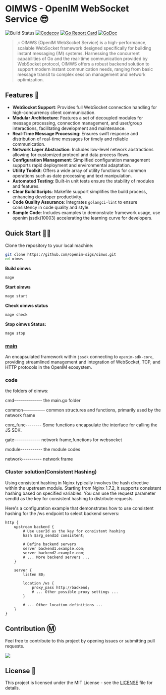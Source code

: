 # OIMWS - OpenIM WebSocket Service 😎

![Build Status](https://github.com/openim-sigs/oimws/actions/workflows/test.yml/badge.svg)
[![Codecov](https://img.shields.io/codecov/c/github/openim-sigs/oimws)](https://app.codecov.io/github/openim-sigs/oimws)
[![Go Report Card](https://goreportcard.com/badge/github.com/openim-sigs/oimws)](https://goreportcard.com/report/github.com/openim-sigs/oimws)
[![GoDoc](https://godoc.org/github.com/openim-sigs/oimws?status.svg)](https://godoc.org/github.com/openim-sigs/oimws)

> :notes: OIMWS (OpenIM WebSocket Service) is a high-performance, scalable WebSocket framework designed specifically for building instant messaging (IM) systems. Harnessing the concurrent capabilities of Go and the real-time communication provided by WebSocket protocol, OIMWS offers a robust backend solution to support modern instant communication needs, ranging from basic message transit to complex session management and network optimization.

## Features 🚀

+ **WebSocket Support**: Provides full WebSocket connection handling for high-concurrency client communication.
+ **Modular Architecture**: Features a set of decoupled modules for message processing, connection management, and user/group interactions, facilitating development and maintenance.
+ **Real-Time Message Processing**: Ensures swift response and distribution of real-time messages for timely and reliable communication.
+ **Network Layer Abstraction**: Includes low-level network abstractions allowing for customized protocol and data process flows.
+ **Configuration Management**: Simplified configuration management supports rapid deployment and environmental adaptation.
+ **Utility Toolkit**: Offers a wide array of utility functions for common operations such as date processing and text manipulation.
+ **Automated Testing**: Built-in unit tests ensure the stability of modules and features.
+ **Clear Build Scripts**: Makefile support simplifies the build process, enhancing developer productivity.
+ **Code Quality Assurance**: Integrates `golangci-lint` to ensure consistency in code quality and style.
+ **Sample Code**: Includes examples to demonstrate framework usage, use openim jssdk(10003) accelerating the learning curve for developers.

## Quick Start 🚗💨

Clone the repository to your local machine:
```bash
git clone https://github.com/openim-sigs/oimws.git
cd oimws
```

**Build oimws**

```bash
mage
```

**Start oimws**

```bash
mage start
```

**Check oimws status**

```bash
mage check
```

**Stop oimws Status:**

```bash
mage stop
```

### [main](https://github.com/openim-sigs/oimws/tree/main/cmd)

An encapsulated framework within `jssdk` connecting to `openim-sdk-core`, providing streamlined management and integration of WebSocket, TCP, and HTTP protocols in the OpenIM ecosystem.


### code

the folders of oimws:

cmd--------------  the main.go folder


common-----------  common structures and functions, primarily used by the network frame


core_func--------  Some functions encapsulate the interface for calling the JS SDK.


gate-------------  network frame,functions for websocket


module-----------  the module codes


network----------  network frame



### Cluster solution(Consistent Hashing)

Using consistent hashing in Nginx typically involves the hash directive within the upstream module. 
Starting from Nginx 1.7.2, it supports consistent hashing based on specified variables. 
You can use the request parameter sendId as the key for consistent hashing to distribute requests.

Here's a configuration example that demonstrates how to use consistent hashing for the /ws endpoint to select backend servers:
```
http {
    upstream backend {
        # Use userId as the key for consistent hashing
        hash $arg_sendId consistent;

        # Define backend servers
        server backend1.example.com;
        server backend2.example.com;
        # ... More backend servers ...
    }

    server {
        listen 80;

        location /ws {
            proxy_pass http://backend;
            # ... Other possible proxy settings ...
        }

        # ... Other location definitions ...
    }
}

```
## Contribution Ⓜ️

Feel free to contribute to this project by opening issues or submitting pull requests.

<a href="https://github.com/openim-sigs/oimws/graphs/contributors">
	<img src="https://contrib.rocks/image?repo=openim-sigs/oimws" />
</a>

## License 🤝

This project is licensed under the MIT License - see the [LICENSE](./LICENSE) file for details.
